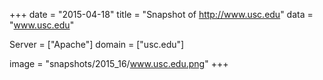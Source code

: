 
+++
date = "2015-04-18"
title = "Snapshot of http://www.usc.edu"
data = "www.usc.edu"

Server = ["Apache"]
domain = ["usc.edu"]

  image = "snapshots/2015_16/www.usc.edu.png"
+++
#
